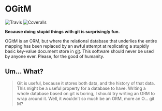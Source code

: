 # OGitM

![Travis](https://img.shields.io/travis/MrJohz/ogitm.svg?style=flat-square)
![Coveralls](https://img.shields.io/coveralls/MrJohz/ogitm.svg?style=flat-square)


**Because doing stupid things with git is surprisingly fun.**

OGitM is an ORM, but where the relational database that underlies the entire
mapping has been replaced by an awful attempt at replicating a stupidly basic
key-value document store in [git][].  This software should never be used by
anyone ever.  Please, for the good of humanity.

[git]: <http://git-scm.com/>

## Um... What?

> Git is useful, because it stores both data, and the history of that data.
> This might be a useful property for a database to have.  Writing a whole
> database based on git is boring, I should try writing an ORM to wrap around
> it.  Well, it wouldn't so much be an ORM, more an O... git M?
